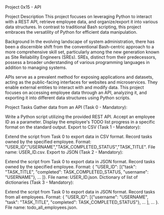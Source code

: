 Project 0x15 - API

Project Description
This project focuses on leveraging Python to interact with a REST API, retrieve employee data, and organize/export it into various data structures. In contrast to traditional Bash scripting, this project embraces the versatility of Python for efficient data manipulation.

Background
In the evolving landscape of system administration, there has been a discernible shift from the conventional Bash-centric approach to a more comprehensive skill set, particularly among the new generation known as Site Reliability Engineers (SREs). SREs, distinct from their predecessors, possess a broader understanding of various programming languages in addition to managing systems.

APIs serve as a prevalent method for exposing applications and datasets, acting as the public-facing interfaces for websites and microservices. They enable external entities to interact with and modify data. This project focuses on accessing employee data through an API, analyzing it, and exporting it into different data structures using Python scripts.

Project Tasks
Gather data from an API (Task 0 - Mandatory):

Write a Python script utilizing the provided REST API.
Accept an employee ID as a parameter.
Display the employee's TODO list progress in a specific format on the standard output.
Export to CSV (Task 1 - Mandatory):

Extend the script from Task 0 to export data in CSV format.
Record tasks owned by the specified employee.
Format: "USER_ID","USERNAME","TASK_COMPLETED_STATUS","TASK_TITLE".
File name: USER_ID.csv.
Export to JSON (Task 2 - Mandatory):

Extend the script from Task 0 to export data in JSON format.
Record tasks owned by the specified employee.
Format: { "USER_ID": [{"task": "TASK_TITLE", "completed": TASK_COMPLETED_STATUS, "username": "USERNAME"}, ... ]}.
File name: USER_ID.json.
Dictionary of list of dictionaries (Task 3 - Mandatory):

Extend the script from Task 0 to export data in JSON format.
Record tasks from all employees.
Format: { "USER_ID": [{"username": "USERNAME", "task": "TASK_TITLE", "completed": TASK_COMPLETED_STATUS"}, ... ], ... }.
File name: todo_all_employees.json.
